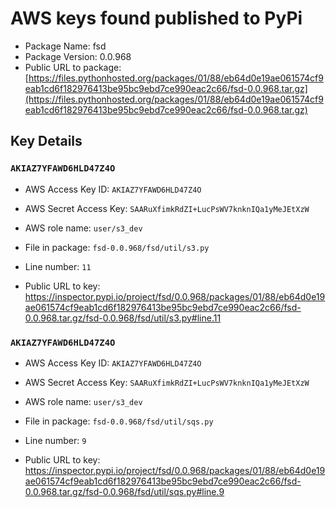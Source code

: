 # AWS keys found published to PyPi

* Package Name: fsd
* Package Version: 0.0.968
* Public URL to package: [https://files.pythonhosted.org/packages/01/88/eb64d0e19ae061574cf9eab1cd6f182976413be95bc9ebd7ce990eac2c66/fsd-0.0.968.tar.gz](https://files.pythonhosted.org/packages/01/88/eb64d0e19ae061574cf9eab1cd6f182976413be95bc9ebd7ce990eac2c66/fsd-0.0.968.tar.gz)

## Key Details

### `AKIAZ7YFAWD6HLD47Z4O`

* AWS Access Key ID: `AKIAZ7YFAWD6HLD47Z4O`
* AWS Secret Access Key: `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` 
* AWS role name: `user/s3_dev`
* File in package: `fsd-0.0.968/fsd/util/s3.py`
* Line number: `11`

* Public URL to key: https://inspector.pypi.io/project/fsd/0.0.968/packages/01/88/eb64d0e19ae061574cf9eab1cd6f182976413be95bc9ebd7ce990eac2c66/fsd-0.0.968.tar.gz/fsd-0.0.968/fsd/util/s3.py#line.11



### `AKIAZ7YFAWD6HLD47Z4O`

* AWS Access Key ID: `AKIAZ7YFAWD6HLD47Z4O`
* AWS Secret Access Key: `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` 
* AWS role name: `user/s3_dev`
* File in package: `fsd-0.0.968/fsd/util/sqs.py`
* Line number: `9`

* Public URL to key: https://inspector.pypi.io/project/fsd/0.0.968/packages/01/88/eb64d0e19ae061574cf9eab1cd6f182976413be95bc9ebd7ce990eac2c66/fsd-0.0.968.tar.gz/fsd-0.0.968/fsd/util/sqs.py#line.9


